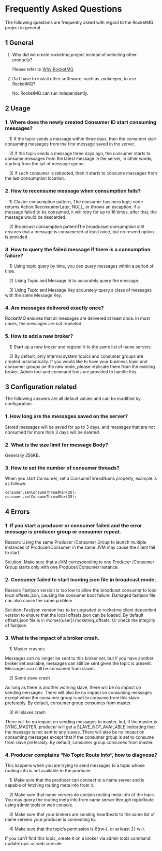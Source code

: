 # Frequently Asked Questions

The following questions are frequently asked with regard to the RocketMQ project in general.

## 1 General

1. Why did we create rocketmq project instead of selecting other products?

   Please refer to [Why RocketMQ](http://rocketmq.apache.org/docs/motivation)

2. Do I have to install other softeware, such as zookeeper, to use RocketMQ?

   No. RocketMQ can run independently.

## 2 Usage

### 1. Where does the newly created Consumer ID start consuming messages?

&#8195;1) If the topic sends a message within three days, then the consumer start consuming messages from the first message saved in the server.
  
&#8195;2) If the topic sends a message three days ago, the consumer starts to consume messages from the latest message in the server, in other words, starting from the tail of message queue.
  
&#8195;3) If such consumer is rebooted, then it starts to consume messages from the last consumption location.

### 2. How to reconsume message when consumption fails?

&#8195;1) Cluster consumption pattern, The consumer business logic code returns Action.ReconsumerLater, NULL, or throws an exception, if a message failed to be consumed, it will retry for up to 16 times, after that, the message would be descarded.
  
&#8195;2) Broadcast consumption patternThe broadcaset consumption still ensures that a message is consumered at least once, but no resend option is provided.

### 3. How to query the failed message if there is a consumption failure?

&#8195;1) Using topic query by time, you can query messages within a period of time.
  
&#8195;2) Using Topic and Message Id to accurately query the message.
  
&#8195;3) Using Topic and Message Key accurately query a class of messages with the same Message Key.

### 4. Are messages delivered exactly once?

RocketMQ ensures that all messages are delivered at least once. In most cases, the messages are not repeated.

### 5. How to add a new broker?

&#8195;1) Start up a new broker and register it to the same list of name servers.
  
&#8195;2) By default, only internal system topics and consumer groups are created automatically. If you would like to have your business topic and consumer groups on the new node, please replicate them from the existing broker. Admin tool and command lines are provided to handle this.

## 3 Configuration related

The following answers are all default values and can be modified by configuration.

### 1. How long are the messages saved on the server?

Stored messages will be saved for up to 3 days, and messages that are not consumed for more than 3 days will be deleted.

### 2. What is the size limit for message Body?

Generally 256KB.

### 3. How to set the number of consumer threads?

When you start Consumer, set a ConsumeThreadNums property, example is as follows:
```
consumer.setConsumeThreadMin(20);
consumer.setConsumeThreadMax(20);
```

## 4 Errors

### 1. If you start a producer or consumer failed and the error message is producer group or consumer repeat.

Reason: Using the same Producer /Consumer Group to launch multiple instances of Producer/Consumer in the same JVM may cause the client fail to start.

Solution: Make sure that a JVM corresponding to one Producer /Consumer Group starts only with one Producer/Consumer instance.

### 2. Consumer failed to start loading json file in broadcast mode.

Reason: Fastjson version is too low to allow the broadcast consumer to load local offsets.json, causing the consumer boot failure. Damaged fastjson file can also cause the same problem.

Solution: Fastjson version has to be upgraded to rocketmq client dependent version to ensure that the local offsets.json can be loaded. By default offsets.json file is in /home/{user}/.rocketmq_offsets. Or check the integrity of fastjson.

### 3. What is the impact of a broker crash.

&#8195;1) Master crashes

Messages can no longer be sent to this broker set, but if you have another broker set available, messages can still be sent given the topic is present. Messages can still be consumed from slaves.

&#8195;2) Some slave crash

As long as there is another working slave, there will be no impact on sending messages. There will also be no impact on consuming messages except when the consumer group is set to consume from this slave preferably. By default, consumer group consumes from master.

&#8195;3) All slaves crash

There will be no impact on sending messages to master, but, if the master is SYNC_MASTER, producer will get a SLAVE_NOT_AVAILABLE indicating that the message is not sent to any slaves. There will also be no impact on consuming messages except that if the consumer group is set to consume from slave preferably. By default, consumer group consumes from master.

### 4. Producer complains “No Topic Route Info”, how to diagnose?

This happens when you are trying to send messages to a topic whose routing info is not available to the producer.

&#8195;1) Make sure that the producer can connect to a name server and is capable of fetching routing meta info from it.
  
&#8195;2) Make sure that name servers do contain routing meta info of the topic. You may query the routing meta info from name server through topicRoute using admin tools or web console.
  
&#8195;3) Make sure that your brokers are sending heartbeats to the same list of name servers your producer is connecting to.
  
&#8195;4) Make sure that the topic’s permission is 6(rw-), or at least 2(-w-).

If you can’t find this topic, create it on a broker via admin tools command updateTopic or web console.
